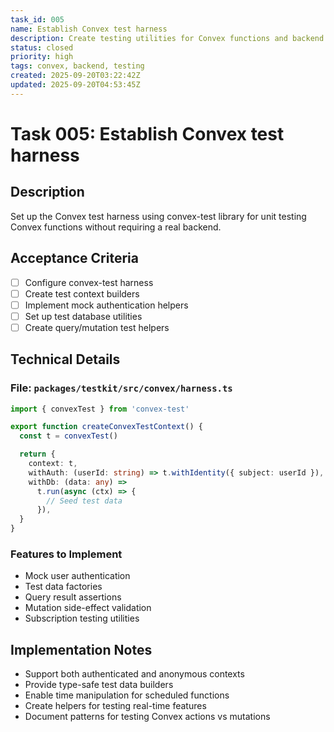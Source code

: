 ```yaml
---
task_id: 005
name: Establish Convex test harness
description: Create testing utilities for Convex functions and backend
status: closed
priority: high
tags: convex, backend, testing
created: 2025-09-20T03:22:42Z
updated: 2025-09-20T04:53:45Z
---
```


# Task 005: Establish Convex test harness

## Description

Set up the Convex test harness using convex-test library for unit testing Convex
functions without requiring a real backend.

## Acceptance Criteria

- [ ] Configure convex-test harness
- [ ] Create test context builders
- [ ] Implement mock authentication helpers
- [ ] Set up test database utilities
- [ ] Create query/mutation test helpers

## Technical Details

### File: `packages/testkit/src/convex/harness.ts`

```typescript
import { convexTest } from 'convex-test'

export function createConvexTestContext() {
  const t = convexTest()

  return {
    context: t,
    withAuth: (userId: string) => t.withIdentity({ subject: userId }),
    withDb: (data: any) =>
      t.run(async (ctx) => {
        // Seed test data
      }),
  }
}
```

### Features to Implement

- Mock user authentication
- Test data factories
- Query result assertions
- Mutation side-effect validation
- Subscription testing utilities

## Implementation Notes

- Support both authenticated and anonymous contexts
- Provide type-safe test data builders
- Enable time manipulation for scheduled functions
- Create helpers for testing real-time features
- Document patterns for testing Convex actions vs mutations
